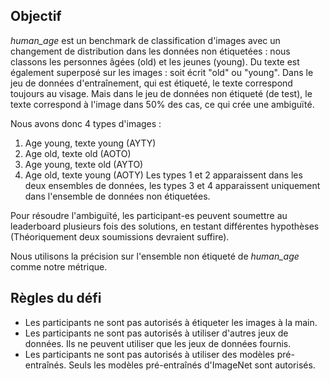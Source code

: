 ## Objectif

*human_age* est un benchmark de classification d'images avec un changement de distribution dans les données non étiquetées : nous classons les personnes âgées (old) et les jeunes (young). Du texte est également superposé sur les images : soit écrit "old" ou "young".
Dans le jeu de données d'entraînement, qui est étiqueté, le texte correspond toujours au visage.
Mais dans le jeu de données non étiqueté (de test), le texte correspond à l'image dans 50% des cas, ce qui crée une ambiguïté.

Nous avons donc 4 types d'images :
1. Age young, texte young (AYTY)
2. Age old, texte old (AOTO)
3. Age young, texte old (AYTO)
4. Age old, texte young (AOTY)
Les types 1 et 2 apparaissent dans les deux ensembles de données, les types 3 et 4 apparaissent uniquement dans l'ensemble de données non étiquetées.


Pour résoudre l'ambiguïté, les participant-es peuvent soumettre au leaderboard plusieurs fois des solutions, en testant différentes hypothèses (Théoriquement deux soumissions devraient suffire).

Nous utilisons la précision sur l'ensemble non étiqueté de *human_age* comme notre métrique.

## Règles du défi

- Les participants ne sont pas autorisés à étiqueter les images à la main.
- Les participants ne sont pas autorisés à utiliser d'autres jeux de données. Ils ne peuvent utiliser que les jeux de données fournis.
- Les participants ne sont pas autorisés à utiliser des modèles pré-entraînés. Seuls les modèles pré-entraînés d'ImageNet sont autorisés.
